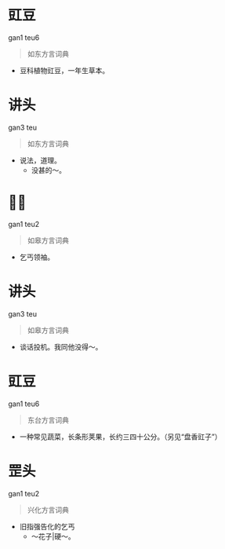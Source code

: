 # 豇豆
gan1 teu6
> 如东方言词典
- 豆科植物豇豆，一年生草本。

# 讲头
gan3 teu
> 如东方言词典
- 说法，道理。
  - 没甚的～。

# 𠵹头
gan1 teu2
> 如皋方言词典
- 乞丐领袖。

# 讲头
gan3 teu
> 如皋方言词典
- 谈话投机。我同他没得～。

# 豇豆
gan1 teu6
> 东台方言词典
- 一种常见蔬菜，长条形荚果，长约三四十公分。（另见“盘香豇子”）

# 罡头
gan1 teu2
> 兴化方言词典
- 旧指强告化的乞丐
  - ～花子|硬～。
